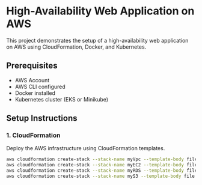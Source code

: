 # High-Availability Web Application on AWS

This project demonstrates the setup of a high-availability web application on AWS using CloudFormation, Docker, and Kubernetes.

## Prerequisites
- AWS Account
- AWS CLI configured
- Docker installed
- Kubernetes cluster (EKS or Minikube)

## Setup Instructions

### 1. CloudFormation
Deploy the AWS infrastructure using CloudFormation templates.
```bash
aws cloudformation create-stack --stack-name myVpc --template-body file://cloudformation/vpc.yaml
aws cloudformation create-stack --stack-name myEC2 --template-body file://cloudformation/ec2.yaml
aws cloudformation create-stack --stack-name myRDS --template-body file://cloudformation/rds.yaml
aws cloudformation create-stack --stack-name myS3 --template-body file://cloudformation/s3.yaml
